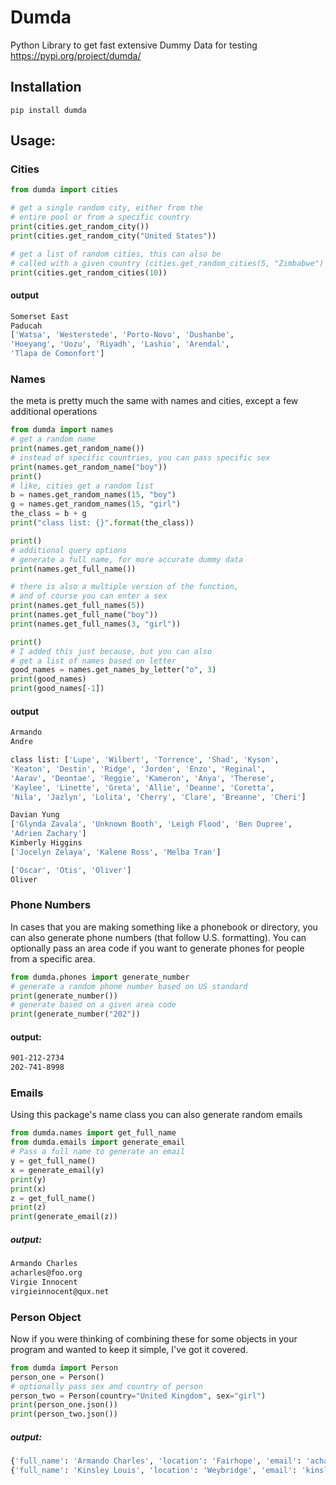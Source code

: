 # Dumda
Python Library to get fast extensive Dummy Data for testing https://pypi.org/project/dumda/
## Installation
```
pip install dumda
```

## Usage:

### Cities

```python
from dumda import cities

# get a single random city, either from the
# entire pool or from a specific country
print(cities.get_random_city())
print(cities.get_random_city("United States"))

# get a list of random cities, this can also be
# called with a given country (cities.get_random_cities(5, "Zimbabwe")
print(cities.get_random_cities(10))
```
#### output
```bash
Somerset East
Paducah
['Watsa', 'Westerstede', 'Porto-Novo', 'Dushanbe', 
'Hoeyang', 'Uozu', 'Riyadh', 'Lashio', 'Arendal', 
'Tlapa de Comonfort']
``` 

### Names
the meta is pretty much the same with names and cities, except a few
additional operations
```python
from dumda import names
# get a random name
print(names.get_random_name())
# instead of specific countries, you can pass specific sex
print(names.get_random_name("boy"))
print()
# like, cities get a random list
b = names.get_random_names(15, "boy")
g = names.get_random_names(15, "girl")
the_class = b + g
print("class list: {}".format(the_class))

print()
# additional query options
# generate a full name, for more accurate dummy data
print(names.get_full_name())

# there is also a multiple version of the function, 
# and of course you can enter a sex
print(names.get_full_names(5))
print(names.get_full_name("boy"))
print(names.get_full_names(3, "girl"))

print()
# I added this just because, but you can also 
# get a list of names based on letter
good_names = names.get_names_by_letter("o", 3)
print(good_names)
print(good_names[-1])
```
#### output
```bash
Armando
Andre

class list: ['Lupe', 'Wilbert', 'Torrence', 'Shad', 'Kyson', 
'Keaton', 'Destin', 'Ridge', 'Jorden', 'Enzo', 'Reginal', 
'Aarav', 'Deontae', 'Reggie', 'Kameron', 'Anya', 'Therese', 
'Kaylee', 'Linette', 'Greta', 'Allie', 'Deanne', 'Coretta', 
'Nila', 'Jazlyn', 'Lolita', 'Cherry', 'Clare', 'Breanne', 'Cheri']

Davian Yung
['Glynda Zavala', 'Unknown Booth', 'Leigh Flood', 'Ben Dupree', 
'Adrien Zachary']
Kimberly Higgins
['Jocelyn Zelaya', 'Kalene Ross', 'Melba Tran']

['Oscar', 'Otis', 'Oliver']
Oliver
```

### Phone Numbers
In cases that you are making something like a phonebook or directory, you can also generate phone numbers (that follow U.S. formatting).
You can optionally pass an area code if you want to generate phones for people from a specific area.
```python
from dumda.phones import generate_number
# generate a random phone number based on US standard
print(generate_number())
# generate based on a given area code
print(generate_number("202"))
```
#### output:
```bash
901-212-2734
202-741-8998
```
### Emails
Using this package's name class you can also generate random emails
```python
from dumda.names import get_full_name
from dumda.emails import generate_email
# Pass a full name to generate an email
y = get_full_name()
x = generate_email(y)
print(y)
print(x)
z = get_full_name()
print(z)
print(generate_email(z))
```

##### output:
```bash
Armando Charles
acharles@foo.org
Virgie Innocent
virgieinnocent@qux.net
```

### Person Object
Now if you were thinking of combining these for some objects
in your program and wanted to keep it simple, I've got it covered.
```python
from dumda import Person
person_one = Person()
# optionally pass sex and country of person
person_two = Person(country="United Kingdom", sex="girl")
print(person_one.json())
print(person_two.json())

```

##### output:
```bash
{'full_name': 'Armando Charles', 'location': 'Fairhope', 'email': 'acharles@baz.net', 'phone': '763-859-7018'}
{'full_name': 'Kinsley Louis', 'location': 'Weybridge', 'email': 'kinsleyl@qux.com', 'phone': '623-88-6788'}
```
